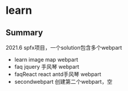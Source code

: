 # learn


## Summary

2021.6 spfx项目，一个solution包含多个webpart

* learn
	image map webpart
* faq
	jquery 手风琴 webpart
* faqReact
	react antd手风琴 webpart
* secondwebpart
	创建第二个webpart，空
